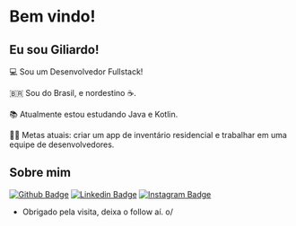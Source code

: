# Bem vindo!

 

## Eu sou Giliardo!

 

:computer: Sou um Desenvolvedor Fullstack!

🇧🇷 Sou do Brasil, e nordestino ☕.

:books: Atualmente estou estudando Java e Kotlin.

👨‍💻 Metas atuais: criar um app de inventário residencial e trabalhar em uma equipe de desenvolvedores.

 

## Sobre mim

[![Github Badge](https://img.shields.io/badge/-Github-000?style=flat-square&logo=Github&logoColor=white&link=https://github.com/gili-julio)](https://github.com/gili-julio)
[![Linkedin Badge](https://img.shields.io/badge/-LinkedIn-blue?style=flat-square&logo=Linkedin&logoColor=white&link=https://www.linkedin.com/in/giliardojulio/)](https://www.linkedin.com/in/giliardojulio/)
[![Instagram Badge](https://img.shields.io/badge/Instagram-E4405F?style=flat-square&logo=instagram&logoColor=white&link=https://www.instagram.com/gili.julio/)](https://www.instagram.com/gili.julio/)

- Obrigado pela visita, deixa o follow aí. o/
